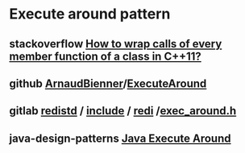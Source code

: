 # Execute around pattern

## stackoverflow [How to wrap calls of every member function of a class in C++11?](https://stackoverflow.com/questions/16859519/how-to-wrap-calls-of-every-member-function-of-a-class-in-c11)

## github [ArnaudBienner](https://github.com/ArnaudBienner)/**[ExecuteAround](https://github.com/ArnaudBienner/ExecuteAround)**

## gitlab [redistd](https://gitlab.com/redistd/redistd/-/tree/master) / [include](https://gitlab.com/redistd/redistd/-/tree/master/include) / [redi](https://gitlab.com/redistd/redistd/-/tree/master/include/redi) /[**exec_around.h**](https://gitlab.com/redistd/redistd/-/blob/master/include/redi/exec_around.h)



## java-design-patterns [Java Execute Around](https://java-design-patterns.com/patterns/execute-around/)


